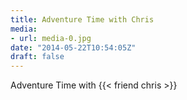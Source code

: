 ```yaml
---
title: Adventure Time with Chris
media:
- url: media-0.jpg
date: "2014-05-22T10:54:05Z"
draft: false
---
```

Adventure Time with {{< friend chris >}}
